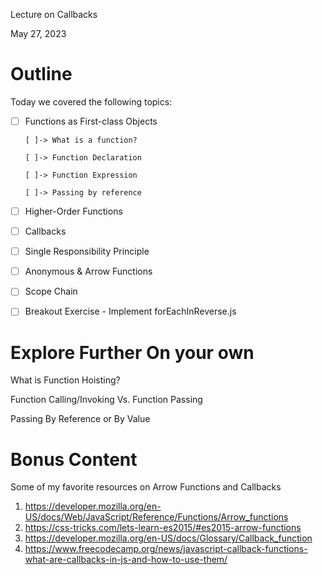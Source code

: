 Lecture on Callbacks

May 27, 2023

# Outline

Today we covered the following topics:

- [ ] Functions as First-class Objects

      [ ]-> What is a function?

      [ ]-> Function Declaration

      [ ]-> Function Expression

      [ ]-> Passing by reference

- [ ] Higher-Order Functions

- [ ] Callbacks

- [ ] Single Responsibility Principle

- [ ] Anonymous & Arrow Functions

- [ ] Scope Chain

- [ ] Breakout Exercise - Implement forEachInReverse.js

# Explore Further On your own

What is Function Hoisting?

Function Calling/Invoking Vs. Function Passing

Passing By Reference or By Value

# Bonus Content

Some of my favorite resources on Arrow Functions and Callbacks

1. https://developer.mozilla.org/en-US/docs/Web/JavaScript/Reference/Functions/Arrow_functions
2. https://css-tricks.com/lets-learn-es2015/#es2015-arrow-functions
3. https://developer.mozilla.org/en-US/docs/Glossary/Callback_function
4. https://www.freecodecamp.org/news/javascript-callback-functions-what-are-callbacks-in-js-and-how-to-use-them/
